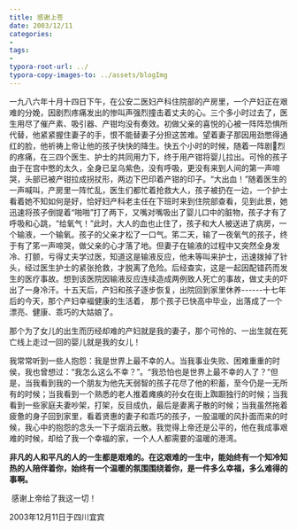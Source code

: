 ```yaml
---
title: 感谢上苍
date: 2003/12/11
categories: 
- 
tags: 
- 
typora-root-url: ../
typora-copy-images-to: ../assets/blogImg
---
```


​            一九八六年十月十四日下午，在公安二医妇产科住院部的产房里，一个产妇正在艰难的分娩，因剧烈疼痛发出的惨叫声强烈撞击着丈夫的心。三个多小时过去了，医生用尽了催产素、吸引器、产钳均没有奏效。初做父亲的喜悦的心被一阵阵恐惧所代替，他紧紧握住妻子的手，恨不能替妻子分担这苦难。望着妻子那因用劲憋得通红的脸，他祈祷上帝让他的孩子快快的降生。快五个小时的时候，随着一阵剧烈的疼痛，在三四个医生、护士的共同用力下，终于用产钳将婴儿拉出。可怜的孩子由于在宫中憋的太久，全身已呈乌紫色，没有呼吸，更没有来到人间的第一声啼哭，头部已被产钳拉成拐扙形，两边下巴印着产钳的印子。“大出血！”随着医生的一声喊叫，产房里一阵忙乱，医生们都忙着抢救大人，孩子被扔在一边，一个护士看着她不知如何是好，恰好妇产科老主任在下班时来到住院部查看，见到此景，她迅速将孩子倒提着“啪啪”打了两下，又嘴对嘴吸出了婴儿口中的脏物，孩子才有了呼吸和心跳，“给氧气！”此时，大人的血也止住了，孩子和大人被送进了病房，一个输液，一个输氧。孩子的父亲才松了一口气。笫二天，输了一夜氧气的孩子，终于有了笫一声啼哭，做父亲的心才落了地。但妻子在输液的过程中又突然全身发冷、打颤，亏得丈夫学过医，知道这是输液反应，他未等叫来护士，迅速拨掉了针头，经过医生护士的紧张抢救，才脱离了危险。后经查实，这是一起因配错药而发生的医疗事故。想到该医院因输液反应连续造成两例致人死亡的事故，做丈夫的吓出了一身冷汗。十五天后，产妇和孩子逐步恢复，出院回到家里休养------十七年后的今天，那个产妇幸褔健康的生活着， 那个孩子已快高中毕业，出落成了一个漂亮、健康、乖巧的大姑娘了。

​            那个为了女儿的出生而历经却难的产妇就是我的妻子，那个可怜的、一出生就在死亡线上走过一回的婴儿就是我的女儿！

​            我常常听到一些人抱怨：我是世界上最不幸的人。当我事业失败、困难重重的时侯，我也曾想过：“我怎么这么不幸？”。“我恐怕也是世界上最不幸的人了？”但是，当我看到我的一个朋友为他先天弱智的孩子花尽了他的积蓄，至今仍是一无所有的时候；当我看到一个熟悉的老人推着瘫痪的孙女在街上踟蹰独行的时候；当我看到一些家庭夫妻吵架，打架，反目成仇，最后是妻离子散的时候；当我虽然拖着疲惫的身子回到家里，看着贤惠的妻子和乖巧的孩子，一股温暖的风扑面而来的时候，我心中的抱怨的念头一下子烟消云散。我觉得上帝还是公平的，他在我成事艰难的时候，却给了我一个幸福的家，一个人人都需要的温暖的港湾。

​           **非凡的人和平凡的人的一生都是艰难的。在这艰难的一生中，能始终有一个知冷知热的人陪伴着你，始终有一个温暖的氛围围绕着你，是一件多么幸福，多么难得的事啊。**

​           感谢上帝给了我这一切！



2003年12月11日于四川宜宾